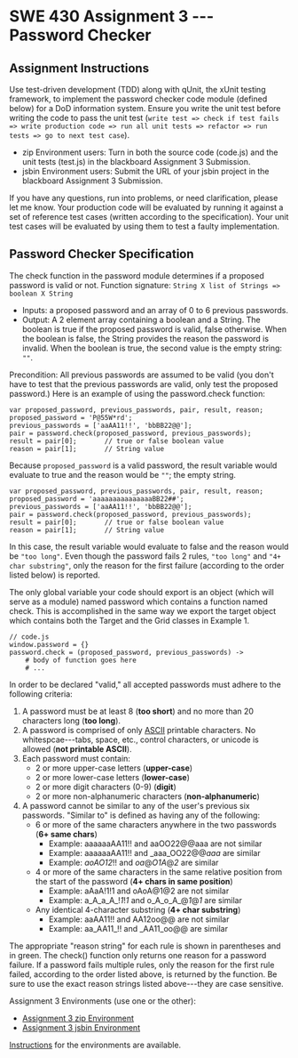 SWE 430 Assignment 3 --- Password Checker
=====================================

Assignment Instructions
---------------------

Use test-driven development (TDD) along with qUnit, the xUnit testing framework, to implement the password checker code module (defined below) for a DoD information system.  Ensure you write the unit test before writing the code to pass the unit test (`write test => check if test fails => write production code => run all unit tests => refactor => run tests => go to next test case`).

- zip Environment users:  Turn in both the source code (code.js) and the
  unit tests (test.js) in the blackboard Assignment 3 Submission.
- jsbin Environment users:  Submit the URL of your jsbin project in the
  blackboard Assignment 3 Submission.

If you have any questions, run into problems, or need clarification, please let me know.  Your production code will be evaluated by running it against a set of reference test cases (written according to the specification).  Your unit test cases will be evaluated by using them to test a faulty implementation.

Password Checker Specification
------------------------------

The check function in the password module determines if a proposed password is valid or not.  Function signature:  `String X list of Strings => boolean X String`

- Inputs: a proposed password and an array of 0 to 6 previous passwords.
- Output: A 2 element array containing a boolean and a String.  The boolean is true if the proposed password is valid, false otherwise.  When the boolean is false, the String provides the reason the password is invalid.  When the boolean is true, the second value is the empty string: `""`.

Precondition:  All previous passwords are assumed to be valid (you don't have to test that the previous passwords are valid, only test the proposed password.)  Here is an example of using the password.check function:

    var proposed_password, previous_passwords, pair, result, reason;
    proposed_password = 'P@55W*rd';
    previous_passwords = ['aaAA11!!', 'bbBB22@@'];
    pair = password.check(proposed_password, previous_passwords);
    result = pair[0];       // true or false boolean value
    reason = pair[1];       // String value

Because `proposed_password` is a valid password, the result variable would evaluate to true and the reason would be `""`; the empty string.


    var proposed_password, previous_passwords, pair, result, reason;
    proposed_password = 'aaaaaaaaaaaaaaaBB22##';
    previous_passwords = ['aaAA11!!', 'bbBB22@@'];
    pair = password.check(proposed_password, previous_passwords);
    result = pair[0];       // true or false boolean value
    reason = pair[1];       // String value

In this case, the result variable would evaluate to false and the reason would be `"too long"`.  Even though the password fails 2 rules, `"too long"` and `"4+ char substring"`, only the reason for the first failure (according to the order listed below) is reported.

The only global variable your code should export is an object (which will serve as a module) named password which contains a function named check.  This is accomplished in the same way we export the target object which contains both the Target and the Grid classes in Example 1.


    // code.js
    window.password = {}
    password.check = (proposed_password, previous_passwords) ->
        # body of function goes here
        # ...

In order to be declared "valid," all accepted passwords must adhere to the following criteria:

1. A password must be at least 8 (**too short**) and no more than 20 characters long (**too long**).
2. A password is comprised of only [ASCII](http://en.wikipedia.org/wiki/ASCII) printable characters.  No whitespcae---tabs, space, etc., control characters, or unicode is allowed (**not printable ASCII**).
3. Each password must contain:
    - 2 or more upper-case letters (**upper-case**)
    - 2 or more lower-case letters (**lower-case**)
    - 2 or more digit characters (0-9) (**digit**)
    - 2 or more non-alphanumeric characters (**non-alphanumeric**)
4. A password cannot be similar to any of the user's previous six passwords.
      "Similar to" is defined as having any of the following:
    - 6 or more of the same characters anywhere in the two passwords (**6+ same chars**)
        - Example: aaaaaaAA11!! and aaOO22@@aaa are not similar
        - Example: aaaaaaAA11!! and _aaa_OO22@@_aaa_ are similar
        - Example: _aoAO12_!! and _oa_@_O1A_@_2_ are similar
    - 4 or more of the same characters in the same relative position 
        from the start of the password 
        (**4+ chars in same position**)
        - Example: aAaA!1!1 and oAoA@1@2 are not similar
        - Example: a_A_a_A_!_1_!_1_ and o_A_o_A_@_1_@_1_ are similar
    - Any identical 4-character substring 
        (**4+ char substring**)
        - Example: aaAA11!! and AA12oo@@ are not similar
        - Example: aa_AA11_!! and _AA11_oo@@ are similar

The appropriate "reason string" for each rule is shown in parentheses and in green.  The check() function only returns one reason for a password failure.  If a password fails multiple rules, only the reason for the first rule failed, according to the order listed above, is returned by the function.  Be sure to use the exact reason strings listed above---they are case sensitive.

Assignment 3 Environments (use one or the other):

- [Assignment 3 zip Environment](assignment3.zip)
- [Assignment 3 jsbin Environment][jsbin]

[Instructions](instructions.html)
for the environments are available.

[jsbin]: http://jsbin.com/swe430_assignment3/latest/edit?javascript,live
